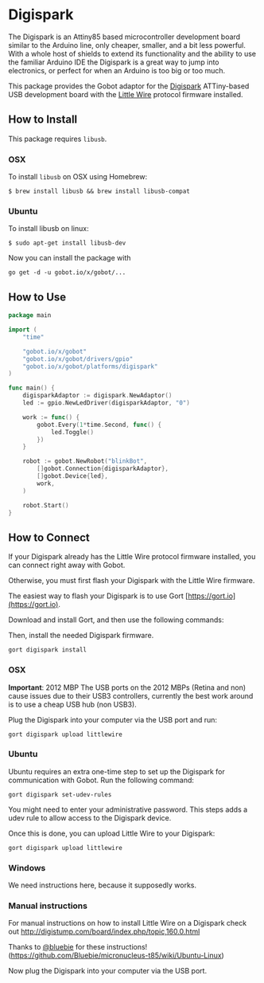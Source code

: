 # Digispark

The Digispark is an Attiny85 based microcontroller development board similar to the Arduino line, only cheaper, smaller, and a bit less powerful. With a whole host of shields to extend its functionality and the ability to use the familiar Arduino IDE the Digispark is a great way to jump into electronics, or perfect for when an Arduino is too big or too much.

This package provides the Gobot adaptor for the [Digispark](http://digistump.com/products/1) ATTiny-based USB development board with the [Little Wire](http://littlewire.cc/) protocol firmware installed.

## How to Install

This package requires `libusb`.

### OSX

To install `libusb` on OSX using Homebrew:

```
$ brew install libusb && brew install libusb-compat
```

### Ubuntu

To install libusb on linux:

```
$ sudo apt-get install libusb-dev
```

Now you can install the package with

```
go get -d -u gobot.io/x/gobot/...
```

## How to Use

```go
package main

import (
	"time"

	"gobot.io/x/gobot"
	"gobot.io/x/gobot/drivers/gpio"
	"gobot.io/x/gobot/platforms/digispark"
)

func main() {
	digisparkAdaptor := digispark.NewAdaptor()
	led := gpio.NewLedDriver(digisparkAdaptor, "0")

	work := func() {
		gobot.Every(1*time.Second, func() {
			led.Toggle()
		})
	}

	robot := gobot.NewRobot("blinkBot",
		[]gobot.Connection{digisparkAdaptor},
		[]gobot.Device{led},
		work,
	)

	robot.Start()
}
```

## How to Connect

If your Digispark already has the Little Wire protocol firmware installed, you can connect right away with Gobot.

Otherwise, you must first flash your Digispark with the Little Wire firmware.

The easiest way to flash your Digispark is to use Gort [https://gort.io](https://gort.io).

Download and install Gort, and then use the following commands:

Then, install the needed Digispark firmware.

```
gort digispark install
```

### OSX

**Important**: 2012 MBP The USB ports on the 2012 MBPs (Retina and non) cause issues due to their USB3 controllers,
currently the best work around is to use a cheap USB hub (non USB3).

Plug the Digispark into your computer via the USB port and run:

```
gort digispark upload littlewire
```

### Ubuntu

Ubuntu requires an extra one-time step to set up the Digispark for communication with Gobot. Run the following command:

```
gort digispark set-udev-rules
```

You might need to enter your administrative password. This steps adds a udev rule to allow access to the Digispark device.

Once this is done, you can upload Little Wire to your Digispark:

```
gort digispark upload littlewire
```

### Windows

We need instructions here, because it supposedly works.

### Manual instructions

For manual instructions on how to install Little Wire on a Digispark check out http://digistump.com/board/index.php/topic,160.0.html

Thanks to [@bluebie](https://github.com/Bluebie) for these instructions! (https://github.com/Bluebie/micronucleus-t85/wiki/Ubuntu-Linux)

Now plug the Digispark into your computer via the USB port.
